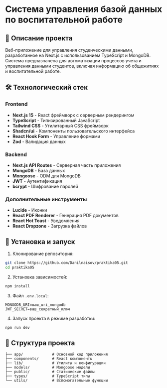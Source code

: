 # Система управления базой данных по воспитательной работе

## 📝 Описание проекта

Веб-приложение для управления студенческими данными, разработанное на Next.js с использованием TypeScript и MongoDB. Система предназначена для автоматизации процессов учета и управления данными студентов, включая информацию об общежитиях и воспитательной работе.

## 🛠 Технологический стек

### Frontend

- **Next.js 15** - React фреймворк с серверным рендерингом
- **TypeScript** - Типизированный JavaScript
- **Tailwind CSS** - Утилитарный CSS фреймворк
- **Shadcn/ui** - Компоненты пользовательского интерфейса
- **React Hook Form** - Управление формами
- **Zod** - Валидация данных

### Backend

- **Next.js API Routes** - Серверная часть приложения
- **MongoDB** - База данных
- **Mongoose** - ODM для MongoDB
- **JWT** - Аутентификация
- **bcrypt** - Шифрование паролей

### Дополнительные инструменты

- **Lucide** - Иконки
- **React PDF Renderer** - Генерация PDF документов
- **React Hot Toast** - Уведомления
- **React Dropzone** - Загрузка файлов

## 🚀 Установка и запуск

1. Клонирование репозитория:

```bash
git clone https://github.com/Danilnaisov/praktika05.git
cd praktika05
```

2. Установка зависимостей:

```bash
npm install
```

3. Файл `.env.local`:

```env
MONGODB_URI=ваш_uri_mongodb
JWT_SECRET=ваш_секретный_ключ
```

4. Запуск проекта в режиме разработки:

```bash
npm run dev
```

## 📁 Структура проекта

```
├── app/             # Основной код приложения
├── components/      # React компоненты
├── lib/             # Утилиты и конфигурации
├── models/          # Mongoose модели
├── public/          # Статические файлы
├── types/           # TypeScript типы
└── utils/           # Вспомогательные функции
```
